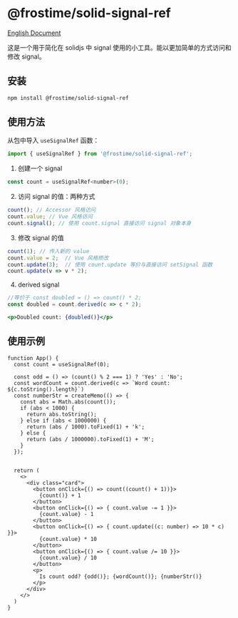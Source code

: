 # @frostime/solid-signal-ref

[English Document](./README.md)

这是一个用于简化在 solidjs 中 signal 使用的小工具。能以更加简单的方式访问和修改 signal。

## 安装

```bash
npm install @frostime/solid-signal-ref
```

## 使用方法

从包中导入 `useSignalRef` 函数：

```javascript
import { useSignalRef } from '@frostime/solid-signal-ref';
```

1. 创建一个 signal

```javascript
const count = useSignalRef<number>(0);
```

2. 访问 signal 的值：两种方式

```ts
count(); // Accessor 风格访问
count.value; // Vue 风格访问
count.signal(); // 使用 count.signal 直接访问 signal 对象本身
```

3. 修改 signal 的值

```jsx
count(1); // 传入新的 value
count.value = 2;  // Vue 风格修改
count.update(3);  // 使用 count.update 等价与直接访问 setSignal 函数
count.update(v => v * 2);
```

4. derived signal

```jsx
//等价于 const doubled = () => count() * 2;
const doubled = count.derived(c => c * 2);

<p>Doubled count: {doubled()}</p>
```

## 使用示例

```tsx
function App() {
  const count = useSignalRef(0);

  const odd = () => (count() % 2 === 1) ? 'Yes' : 'No';
  const wordCount = count.derived(c => `Word count: ${c.toString().length}`)
  const numberStr = createMemo(() => {
    const abs = Math.abs(count());
    if (abs < 1000) {
      return abs.toString();
    } else if (abs < 1000000) {
      return (abs / 1000).toFixed(1) + 'k';
    } else {
      return (abs / 1000000).toFixed(1) + 'M';
    }
  });


  return (
    <>
      <div class="card">
        <button onClick={() => count((count() + 1))}>
          {count()} + 1
        </button>
        <button onClick={() => { count.value -= 1 }}>
          {count.value} - 1
        </button>
        <button onClick={() => { count.update((c: number) => 10 * c) }}>
          {count.value} * 10
        </button>
        <button onClick={() => { count.value /= 10 }}>
          {count.value} / 10
        </button>
        <p>
          Is count odd? {odd()}; {wordCount()}; {numberStr()}
        </p>
      </div>
    </>
  )
}
```
